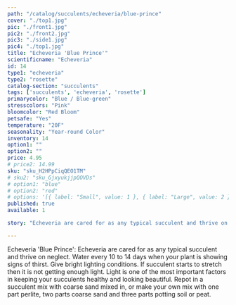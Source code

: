 ```yaml
---
path: "/catalog/succulents/echeveria/blue-prince"
cover: "./top1.jpg"
pic: "./front1.jpg"
pic2: "./front2.jpg"
pic3: "./side1.jpg"
pic4: "./top1.jpg"
title: "Echeveria 'Blue Prince'"
scientificname: "Echeveria"
id: 14
type1: "echeveria"
type2: "rosette"
catalog-section: "succulents"
tags: ['succulents', 'echeveria', 'rosette']
primarycolor: "Blue / Blue-green"
stresscolors: "Pink"
bloomcolor: "Red Bloom"
petsafe: "Yes"
temperature: "20F"
seasonality: "Year-round Color"
inventory: 14
option1: ""
option2: ""
price: 4.95
# price2: 14.99
sku: "sku_H2HPpCiqQEO1TM"
# sku2: "sku_GjxyukjjpQOVDs"
# option1: "blue"
# option2: "red"
# options: '[{ label: "Small", value: 1 }, { label: "Large", value: 2 }]'
published: true
available: 1

story: "Echeveria are cared for as any typical succulent and thrive on neglect. Water every 10 to 14 days when your plant is showing signs of thirst. Give bright lighting conditions. If succulent starts to stretch then it is not getting enough light. Light is one of the most important factors in keeping your succulents healthy and looking beautiful. Repot in a succulent mix with coarse sand mixed in, or make your own mix with one part perlite, two parts coarse sand and three parts potting soil or peat."

---
```


Echeveria 'Blue Prince': Echeveria are cared for as any typical succulent and thrive on neglect. Water every 10 to 14 days when your plant is showing signs of thirst. Give bright lighting conditions. If succulent starts to stretch then it is not getting enough light. Light is one of the most important factors in keeping your succulents healthy and looking beautiful. Repot in a succulent mix with coarse sand mixed in, or make your own mix with one part perlite, two parts coarse sand and three parts potting soil or peat.